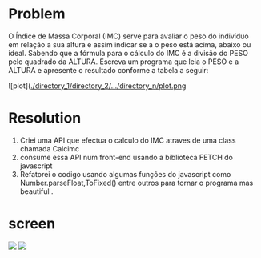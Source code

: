 # Problem
O Índice de Massa Corporal (IMC) serve para avaliar o
peso do indivíduo em relação a sua altura e assim
indicar se a o peso está acima, abaixo ou ideal.
Sabendo que a fórmula para o cálculo do IMC é a
divisão do PESO pelo quadrado da ALTURA. Escreva um
programa que leia o PESO e a ALTURA e apresente o
resultado conforme a tabela a seguir:

![plot]([./directory_1/directory_2/.../directory_n/plot.png](https://github.com/alfredo003/calcIMC/blob/main/public/img/imc.png)



# Resolution

1. Criei uma API  que efectua o calculo do IMC atraves de uma class chamada Calcimc
2. consume essa API num front-end usando a biblioteca FETCH do javascript
3. Refatorei o codigo usando algumas funções do javascript como Number.parseFloat,ToFixed() entre outros para tornar o programa mas beautiful .

# screen

<img src="./public/1.png">
<img src="./public/2.png">

